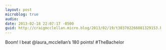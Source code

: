 ```yaml
---
layout: post
microblog: true
audio: 
date: 2013-02-18 22:07:17 -0500
guid: http://craigmcclellan.micro.blog/2013/02/19/t303702266081329153.html
---
```

Boom! I beat @laura_mcclellan’s 180 points! #TheBachelor
